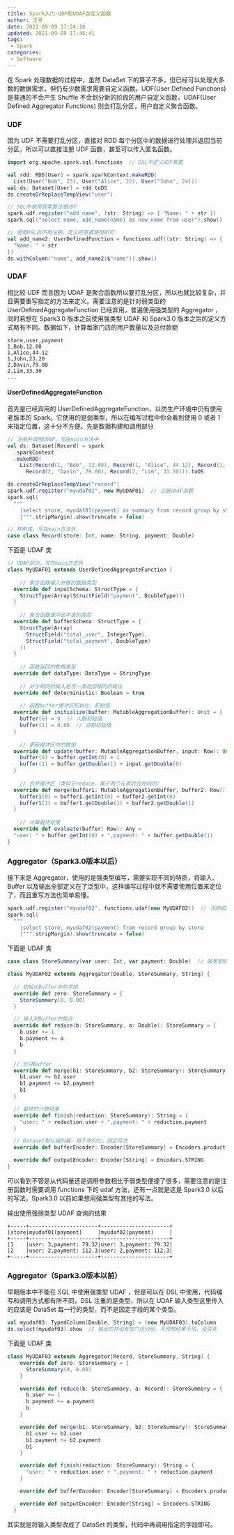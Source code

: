 ```yaml
---
title: Spark入门-UDF和UDAF自定义函数
author: 汪寻
date: 2021-09-09 17:24:18
updated: 2021-09-09 17:46:41
tags:
 - Spark
categories:
 - Software
---
```


在 Spark 处理数据的过程中，虽然 DataSet 下的算子不多，但已经可以处理大多数的数据需求，但仍有少数需求需要自定义函数。UDF(User Defined Functions) 是普通的不会产生 Shuffle 不会划分新的阶段的用户自定义函数，UDAF(User Defined Aggregator Functions) 则会打乱分区，用户自定义聚合函数。

<!-- more -->

### UDF

因为 UDF 不需要打乱分区，直接对 RDD 每个分区中的数据进行处理并返回当前分区，所以可以直接注册 UDF 函数，甚至可以传入匿名函数。

```scala
import org.apache.spark.sql.functions  // DSL中定义UDF需要

val rdd: RDD[User] = spark.sparkContext.makeRDD(
  List(User("Bob", 23), User("Alice", 22), User("John", 24)))
val ds: Dataset[User] = rdd.toDS
ds.createOrReplaceTempView("user")

// SQL中使用就需要注册UDF
spark.udf.register("add_name", (str: String) => { "Name: " + str })
spark.sql("select name, add_name(name) as new_name from user").show()

// 使用DSL则不用注册，定义好直接使用即可
val add_name2: UserDefinedFunction = functions.udf((str: String) => {
  "Name: " + str
})
ds.withColumn("name", add_name2($"name")).show()  
```

### UDAF

相比较 UDF 而言因为 UDAF 是聚合函数所以要打乱分区，所以也就比较复杂，并且需要重写指定的方法来定义。需要注意的是针对弱类型的 UserDefinedAggregateFunction 已经弃用，普遍使用强类型的 Aggregator ，同时若想在 Spark3.0 版本之前使用强类型 UDAF 和 Spark3.0 版本之后的定义方式略有不同。数据如下，计算每家门店的用户数量以及总付款额

```shell
store,user,payment
1,Bob,12.00
1,Alice,44.12
1,John,23.20
2,Davin,79.00
2,Lim,33.30
...
```

#### UserDefinedAggregateFunction

首先是已经弃用的 UserDefinedAggregateFunction，以防生产环境中仍有使用老版本的 Spark。它使用的是弱类型，所以在编写过程中你会看到使用 0 或者 1 来指定位置，这十分不方便。先是数据构建和调用部分

```scala
// 注册并调用UDAF，写在main方法中
val ds: Dataset[Record] = spark
  .sparkContext
  .makeRDD(
    List(Record(1, "Bob", 12.00), Record(1, "Alice", 44.12), Record(1, "John", 23.20),
      Record(2, "Davin", 79.00), Record(2, "Lim", 33.30))).toDS

ds.createOrReplaceTempView("record")
spark.udf.register("myudaf01", new MyUDAF01)  // 注册UDAF函数
spark.sql(
  """
    |select store, myudaf01(payment) as summary from record group by store
    |""".stripMargin).show(truncate = false)

// 样例类，写在main方法外
case class Record(store: Int, name: String, payment: Double)
```

下面是 UDAF 类

```scala
// UDAF部分，写在main方法外
class MyUDAF01 extends UserDefinedAggregateFunction {
  
	// 聚合函数输入参数的数据类型
  override def inputSchema: StructType = {
    StructType(Array(StructField("payment", DoubleType)))
  }
  
	// 聚合函数缓冲区中值的类型
  override def bufferSchema: StructType = {
    StructType(Array(
      StructField("total_user", IntegerType),
      StructField("total_payment", DoubleType)
    ))
  }
  
	// 函数返回的数据类型
  override def dataType: DataType = StringType
  
	// 对于相同的输入是否一直返回相同的输出
  override def deterministic: Boolean = true
  
	// 函数buffer缓冲区初始化，初始值
  override def initialize(buffer: MutableAggregationBuffer): Unit = {
    buffer(0) = 0  // 人数初始值
    buffer(1) = 0.00  // 总额初始值
  }
  
	// 更新缓冲区中的数据
  override def update(buffer: MutableAggregationBuffer, input: Row): Unit = {
    buffer(0) = buffer.getInt(0) + 1
    buffer(1) = buffer.getDouble(1) + input.getDouble(0)
  }
  
	// 合并缓冲区（类似于reduce，属于两个元素的合并规则）
  override def merge(buffer1: MutableAggregationBuffer, buffer2: Row): Unit = {
    buffer1(0) = buffer1.getInt(0) + buffer2.getInt(0)
    buffer1(1) = buffer1.getDouble(1) + buffer2.getDouble(1)
  }
  
	// 计算最终结果
  override def evaluate(buffer: Row): Any = 
  "user: " + buffer.getInt(0) + ",payment: " + buffer.getDouble(1)
}
```

### Aggregator（Spark3.0版本以后）

接下来是 Aggregator，使用的是强类型编写，需要实现不同的特质，将输入、Buffer 以及输出全部定义在了泛型中，这样编写过程中就不需要使用位置来定位了，而且重写方法也简单易懂。

```scala
spark.udf.register("myudaf02", functions.udaf(new MyUDAF02))  // 注册UDAF函数
spark.sql(
  """
    |select store, myudaf02(payment) from record group by store
    |""".stripMargin).show(truncate = false)
```

下面是 UDAF 类

```scala
case class StoreSummary(var user: Int, var payment: Double)  // 强类型UDAF函数Buffer类型

class MyUDAF02 extends Aggregator[Double, StoreSummary, String] {
  
  // 初始化Buffer中的字段
  override def zero: StoreSummary = {
    StoreSummary(0, 0.00)
  }

  // 输入到Buffer的聚合
  override def reduce(b: StoreSummary, a: Double): StoreSummary = {
    b.user += 1
    b.payment += a
    b
  }

  // 合并Buffer
  override def merge(b1: StoreSummary, b2: StoreSummary): StoreSummary = {
    b1.user += b2.user
    b1.payment += b2.payment
    b1
  }

  // 最终的计算结果
  override def finish(reduction: StoreSummary): String = {
    "user: " + reduction.user + ",payment: " + reduction.payment
  }

  // Dataset默认编码器，用于序列化，固定写法
  override def bufferEncoder: Encoder[StoreSummary] = Encoders.product

  override def outputEncoder: Encoder[String] = Encoders.STRING
}
```

可以看到不管是从代码量还是调用参数相比于弱类型便捷了很多，需要注意的是注册函数时需要调用 functions 下的 udaf 方法，还有一点就是这是 Spark3.0 以后的写法，Spark3.0 以前如果想用强类型有其他的写法。

输出使用强弱类型 UDAF 查询的结果

```shell
+-----+----------------------+----------------------+
|store|myudaf01(payment)     |myudaf02(payment)     |
+-----+----------------------+----------------------+
|1    |user: 3,payment: 79.32|user: 3,payment: 79.32|
|2    |user: 2,payment: 112.3|user: 2,payment: 112.3|
+-----+----------------------+----------------------+
```

### Aggregator（Spark3.0版本以前）

早期版本中不能在 SQL 中使用强类型 UDAF ，但是可以在 DSL 中使用，代码编写和调用方式都有所不同，DSL 注重的是类型，所以在 UDAF 输入类型这里传入的应该是 DataSet 每一行的类型，而不是固定字段的某个类型。

```scala
val myudaf03: TypedColumn[Double, String] = (new MyUDAF03).toColumn
ds.select(myudaf03).show  // 输出的并没有按门店分组，与预想结果不同，没深究
```

下面是 UDAF 类

```scala
class MyUDAF03 extends Aggregator[Record, StoreSummary, String] {
    override def zero: StoreSummary = {
      StoreSummary(0, 0.00)
    }

    override def reduce(b: StoreSummary, a: Record): StoreSummary = {
      b.user += 1
      b.payment += a.payment
      b
    }

    override def merge(b1: StoreSummary, b2: StoreSummary): StoreSummary = {
      b1.user += b2.user
      b1.payment += b2.payment
      b1
    }

    override def finish(reduction: StoreSummary): String = {
      "user: " + reduction.user + ",payment: " + reduction.payment
    }

    override def bufferEncoder: Encoder[StoreSummary] = Encoders.product

    override def outputEncoder: Encoder[String] = Encoders.STRING
  }
```

其实就是将输入类型改成了 DataSet 的类型，代码中再调用指定的字段即可。
